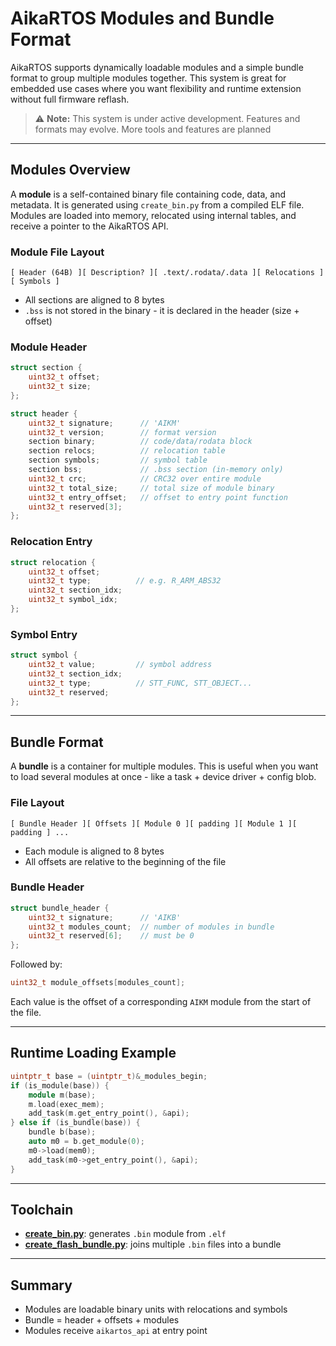 # AikaRTOS Modules and Bundle Format

AikaRTOS supports dynamically loadable modules and a simple bundle format to group multiple modules together. This system is great for embedded use cases where you want flexibility and runtime extension without full firmware reflash.

> ⚠️ **Note:** This system is under active development. Features and formats may evolve. More tools and features are planned

---

## Modules Overview

A **module** is a self-contained binary file containing code, data, and metadata. It is generated using `create_bin.py` from a compiled ELF file. Modules are loaded into memory, relocated using internal tables, and receive a pointer to the AikaRTOS API.

### Module File Layout

```
[ Header (64B) ][ Description? ][ .text/.rodata/.data ][ Relocations ][ Symbols ]
```

* All sections are aligned to 8 bytes
* `.bss` is not stored in the binary - it is declared in the header (size + offset)

### Module Header

```cpp
struct section {
    uint32_t offset;
    uint32_t size;
};

struct header {
    uint32_t signature;      // 'AIKM'
    uint32_t version;        // format version
    section binary;          // code/data/rodata block
    section relocs;          // relocation table
    section symbols;         // symbol table
    section bss;             // .bss section (in-memory only)
    uint32_t crc;            // CRC32 over entire module
    uint32_t total_size;     // total size of module binary
    uint32_t entry_offset;   // offset to entry point function
    uint32_t reserved[3];
};
```

### Relocation Entry

```cpp
struct relocation {
    uint32_t offset;
    uint32_t type;          // e.g. R_ARM_ABS32
    uint32_t section_idx;
    uint32_t symbol_idx;
};
```

### Symbol Entry

```cpp
struct symbol {
    uint32_t value;         // symbol address
    uint32_t section_idx;
    uint32_t type;          // STT_FUNC, STT_OBJECT...
    uint32_t reserved;
};
```

---

## Bundle Format

A **bundle** is a container for multiple modules. This is useful when you want to load several modules at once - like a task + device driver + config blob.

### File Layout

```
[ Bundle Header ][ Offsets ][ Module 0 ][ padding ][ Module 1 ][ padding ] ...
```

* Each module is aligned to 8 bytes
* All offsets are relative to the beginning of the file

### Bundle Header

```cpp
struct bundle_header {
    uint32_t signature;      // 'AIKB'
    uint32_t modules_count;  // number of modules in bundle
    uint32_t reserved[6];    // must be 0
};
```

Followed by:

```cpp
uint32_t module_offsets[modules_count];
```

Each value is the offset of a corresponding `AIKM` module from the start of the file.

---

## Runtime Loading Example

```cpp
uintptr_t base = (uintptr_t)&_modules_begin;
if (is_module(base)) {
    module m(base);
    m.load(exec_mem);
    add_task(m.get_entry_point(), &api);
} else if (is_bundle(base)) {
    bundle b(base);
    auto m0 = b.get_module(0);
    m0->load(mem0);
    add_task(m0->get_entry_point(), &api);
}
```

---

## Toolchain

* [**create\_bin.py**](build/scripts/create_bin.py): generates `.bin` module from `.elf`
* [**create\_flash\_bundle.py**](build/scripts/create_flash_bundle.py): joins multiple `.bin` files into a bundle

---

## Summary

* Modules are loadable binary units with relocations and symbols
* Bundle = header + offsets + modules
* Modules receive `aikartos_api` at entry point

